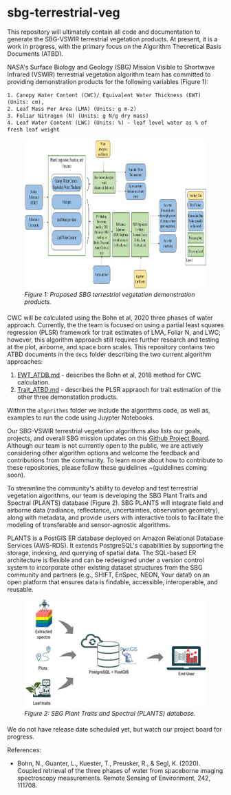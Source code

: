 # sbg-terrestrial-veg

This repository will ultimately contain all code and documentation to generate the SBG-VSWIR terrestrial vegetation products. At present, it is a work in progress, with the primary focus on the Algorithm Theoretical Basis Documents (ATBD). 

NASA's Surface Biology and Geology (SBG) Mission Visible to Shortwave Infrared (VSWIR) terrestrial vegetation algorithm team has committed to providing demonstration products for the following variables (Figure 1):

    1. Canopy Water Content (CWC)/ Equivalent Water Thickness (EWT) (Units: cm), 
    2. Leaf Mass Per Area (LMA) (Units: g m-2)
    3. Foliar Nitrogen (N) (Units: g N/g dry mass)
    4. Leaf Water Content (LWC) (Units: %) - leaf level water as % of fresh leaf weight 

<figure>
    <img src="fig/readme_veg_diagram.jpeg" alt="Figure 1: Proposed demonstration products for SBG" width="800" height = "350">
    <figcaption style="font-style: italic; margin-bottom: 20px;">Figure 1: Proposed SBG terrestrial vegetation demonstration products. </figcaption>
</figure>



CWC will be calculated using the Bohn et al, 2020 three phases of water approach. Currently, the the team is focused on using a partial least squares regression (PLSR) framework for trait estimates of LMA, Foliar N, and LWC; however, this algorithm approach still requires further research and testing at the plot, airborne, and space born scales. 
This repository contains two ATBD documents in the `docs` folder describing the two current algorithm approaches:

1) [EWT_ATDB.md](docs/EWT_ATBD.md) - describes the Bohn et al, 2018 method for CWC calculation. 
2) [Trait_ATBD.md](docs/Trait_ATBD.md) - describes the PLSR appraoch for trait estimation of the other three demonstation products. 

Within the `algorithms` folder we include the algorithms code, as well as, examples to run the code using Juypter Notebooks. 

Our SBG-VSWIR terrestrial vegetation algorithms also lists our goals, projects, and overall SBG mission updates on this [Github Project Board](https://github.com/orgs/sbg-vswir/projects/2/views/2). Although our team is not currently open to the public, we are actively considering other algorithm options and welcome the feedback and contributions from the community. To learn more about how to contribute to these repositories, please follow these guidelines ~(guidelines coming soon).

To streamline the community's ability to develop and test terrestrial vegetation algorithms, our team is developing the SBG Plant Traits and Spectral (PLANTS) database (Figure 2). SBG PLANTS will integrate field and airborne data (radiance, reflectance, uncertainties, observation geometry), along with metadata, and provide users with interactive tools to facilitate the modeling of transferable and sensor-agnostic algorithms.

PLANTS is a PostGIS ER database deployed on Amazon Relational Database Services (AWS-RDS). It extends PostgreSQL's capabilities by supporting the storage, indexing, and querying of spatial data. The SQL-based ER architecture is flexible and can be redesigned under a version control system to incorporate other existing dataset structures from the SBG community and partners (e.g., SHIFT, EnSpec, NEON, Your data!) on an open platform that ensures data is findable, accessible, interoperable, and reusable. 

<figure>
    <img src="fig/PLANTS_database.png" alt="Figure 2: Plants database" width="500">
    <figcaption style="font-style: italic; margin-bottom: 20px;">Figure 2: SBG Plant Traits and Spectral (PLANTS) database. </figcaption>
</figure> 

We do not have release date scheduled yet, but watch our project board for progress. 


References:
   * Bohn, N., Guanter, L., Kuester, T., Preusker, R., & Segl, K. (2020). Coupled retrieval of the three phases of water from spaceborne imaging spectroscopy measurements. Remote Sensing of Environment, 242, 111708.



